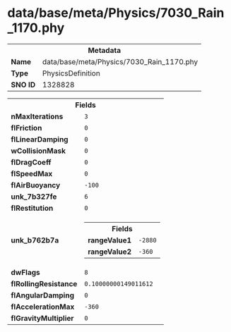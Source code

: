 <h1>data/base/meta/Physics/7030_Rain_1170.phy</h1><table><tr><th colspan="100%">Metadata</th></tr><tr><td><b>Name</b></td><td>data/base/meta/Physics/7030_Rain_1170.phy</td></tr><tr><td><b>Type</b></td><td>PhysicsDefinition</td></tr><tr><td><b>SNO ID</b></td><td>1328828</td></tr></table>

<table><tr><th colspan="100%">Fields</th></tr><tr><td><b>nMaxIterations</b></td><td><code>3</code></td></tr><tr><td><b>flFriction</b></td><td><code>0</code></td></tr><tr><td><b>flLinearDamping</b></td><td><code>0</code></td></tr><tr><td><b>wCollisionMask</b></td><td><code>0</code></td></tr><tr><td><b>flDragCoeff</b></td><td><code>0</code></td></tr><tr><td><b>flSpeedMax</b></td><td><code>0</code></td></tr><tr><td><b>flAirBuoyancy</b></td><td><code>-100</code></td></tr><tr><td><b>unk_7b327fe</b></td><td><code>6</code></td></tr><tr><td><b>flRestitution</b></td><td><code>0</code></td></tr><tr><td><b>unk_b762b7a</b></td><td><table><tr><th colspan="100%">Fields</th></tr><tr><td><b>rangeValue1</b></td><td><code>-2880</code></td></tr><tr><td><b>rangeValue2</b></td><td><code>-360</code></td></tr></table>

</td></tr><tr><td><b>dwFlags</b></td><td><code>8</code></td></tr><tr><td><b>flRollingResistance</b></td><td><code>0.10000000149011612</code></td></tr><tr><td><b>flAngularDamping</b></td><td><code>0</code></td></tr><tr><td><b>flAccelerationMax</b></td><td><code>-360</code></td></tr><tr><td><b>flGravityMultiplier</b></td><td><code>0</code></td></tr></table>

